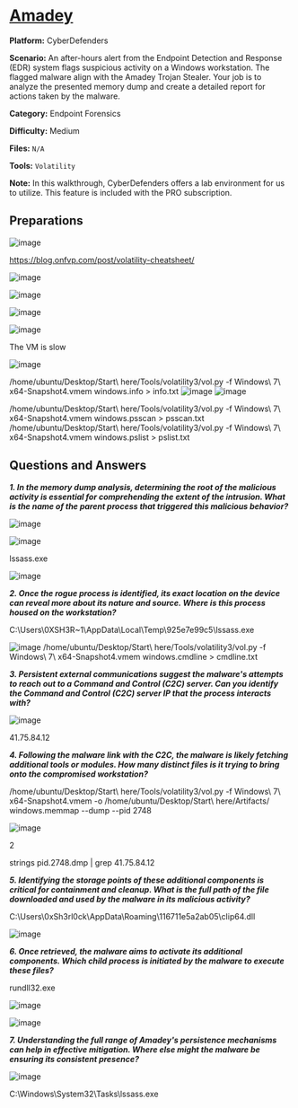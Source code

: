 # <a href="https://cyberdefenders.org/blueteam-ctf-challenges/amadey/">Amadey</a>

**Platform:** CyberDefenders

**Scenario:** An after-hours alert from the Endpoint Detection and Response (EDR) system flags suspicious activity on a Windows workstation. The flagged malware align with the Amadey Trojan Stealer. Your job is to analyze the presented memory dump and create a detailed report for actions taken by the malware.

**Category:** Endpoint Forensics

**Difficulty:** Medium

**Files:** `N/A`

**Tools:** `Volatility` 

**Note:** In this walkthrough, CyberDefenders offers a lab environment for us to utilize. This feature is included with the PRO subscription.

## **Preparations** 

![image](https://github.com/user-attachments/assets/e651d0b7-f69c-485a-97e5-3361fdda03ba)

https://blog.onfvp.com/post/volatility-cheatsheet/

![image](https://github.com/user-attachments/assets/145204b0-0838-4561-ab9d-28debfc9bb82)

![image](https://github.com/user-attachments/assets/b8920fe9-c0c3-4f62-8d2c-870441590b18)

![image](https://github.com/user-attachments/assets/072a20f0-3f60-4984-999f-8923b3518d5f)

![image](https://github.com/user-attachments/assets/7c2e2720-e128-4691-aae4-0e8d34945ed8)

The VM is slow

![image](https://github.com/user-attachments/assets/d4b2e29e-1bc8-4503-bf02-4c358417d750)

/home/ubuntu/Desktop/Start\ here/Tools/volatility3/vol.py -f Windows\ 7\ x64-Snapshot4.vmem windows.info > info.txt
![image](https://github.com/user-attachments/assets/83794ca7-3df7-4ced-a638-19683f224c5e)
![image](https://github.com/user-attachments/assets/fb8c82b7-2888-415e-8775-29a19e6f9fbf)

/home/ubuntu/Desktop/Start\ here/Tools/volatility3/vol.py -f Windows\ 7\ x64-Snapshot4.vmem windows.psscan > psscan.txt
/home/ubuntu/Desktop/Start\ here/Tools/volatility3/vol.py -f Windows\ 7\ x64-Snapshot4.vmem windows.pslist > pslist.txt

  
## **Questions and Answers**

***1. In the memory dump analysis, determining the root of the malicious activity is essential for comprehending the extent of the intrusion. What is the name of the parent process that triggered this malicious behavior?***

![image](https://github.com/user-attachments/assets/c7cec646-1a50-455f-a3e0-f0974fc69209)

![image](https://github.com/user-attachments/assets/ea34f8b1-7253-48a9-936b-31b910d9f2a3)

lssass.exe

![image](https://github.com/user-attachments/assets/b12046c8-d9e6-450e-8d71-8941802670d4)

***2. Once the rogue process is identified, its exact location on the device can reveal more about its nature and source. Where is this process housed on the workstation?***

C:\Users\0XSH3R~1\AppData\Local\Temp\925e7e99c5\lssass.exe

![image](https://github.com/user-attachments/assets/78487975-0e50-4cee-a6dd-7a94a61bc41e)
/home/ubuntu/Desktop/Start\ here/Tools/volatility3/vol.py -f Windows\ 7\ x64-Snapshot4.vmem windows.cmdline > cmdline.txt

***3. Persistent external communications suggest the malware's attempts to reach out to a Command and Control (C2C) server. Can you identify the Command and Control (C2C) server IP that the process interacts with?***

![image](https://github.com/user-attachments/assets/2f8cc3c6-bdaa-478a-838c-20800a32fe32)

41.75.84.12

***4. Following the malware link with the C2C, the malware is likely fetching additional tools or modules. How many distinct files is it trying to bring onto the compromised workstation?***

/home/ubuntu/Desktop/Start\ here/Tools/volatility3/vol.py -f Windows\ 7\ x64-Snapshot4.vmem -o /home/ubuntu/Desktop/Start\ here/Artifacts/ windows.memmap --dump --pid 2748 

![image](https://github.com/user-attachments/assets/24afd034-89d2-46f0-bce8-943f89436986)

2

strings pid.2748.dmp | grep 41.75.84.12

***5. Identifying the storage points of these additional components is critical for containment and cleanup. What is the full path of the file downloaded and used by the malware in its malicious activity?***


C:\Users\0xSh3rl0ck\AppData\Roaming\116711e5a2ab05\clip64.dll

![image](https://github.com/user-attachments/assets/4adc6150-1066-4d13-89c4-af12ab24c865)


***6. Once retrieved, the malware aims to activate its additional components. Which child process is initiated by the malware to execute these files?***

rundll32.exe

![image](https://github.com/user-attachments/assets/2ab18f41-d628-451c-afc9-c3d9477c56f6)

![image](https://github.com/user-attachments/assets/80308066-7f73-4e7c-8d5b-6c7a34bba299)


***7. Understanding the full range of Amadey's persistence mechanisms can help in effective mitigation. Where else might the malware be ensuring its consistent presence?***

![image](https://github.com/user-attachments/assets/5370106c-fe38-4505-ac2e-e37e74d40856)

C:\Windows\System32\Tasks\lssass.exe

